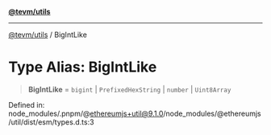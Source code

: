 [**@tevm/utils**](../README.md)

***

[@tevm/utils](../globals.md) / BigIntLike

# Type Alias: BigIntLike

> **BigIntLike** = `bigint` \| `PrefixedHexString` \| `number` \| `Uint8Array`

Defined in: node\_modules/.pnpm/@ethereumjs+util@9.1.0/node\_modules/@ethereumjs/util/dist/esm/types.d.ts:3

